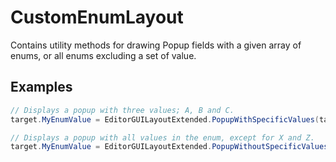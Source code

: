 # CustomEnumLayout

Contains utility methods for drawing Popup fields with a given array of enums, or all enums excluding a set of value.

## Examples

```cs
// Displays a popup with three values; A, B and C.
target.MyEnumValue = EditorGUILayoutExtended.PopupWithSpecificValues(target.MyEnumValue, MyEnum.A, MyEnum.B, MyEnum.C);
```

```cs
// Displays a popup with all values in the enum, except for X and Z.
target.MyEnumValue = EditorGUILayoutExtended.PopupWithoutSpecificValues(target.MyEnumValue, MyEnum.X, MyEnum.Z);
```
